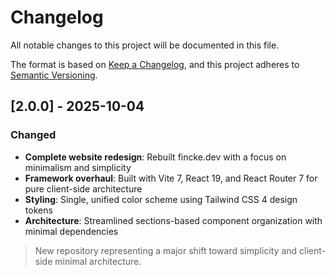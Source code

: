 # Changelog

All notable changes to this project will be documented in this file.

The format is based on [Keep a Changelog](https://keepachangelog.com/en/1.0.0/),
and this project adheres to [Semantic Versioning](https://semver.org/spec/v2.0.0.html).

## [2.0.0] - 2025-10-04

### Changed
- **Complete website redesign**: Rebuilt fincke.dev with a focus on minimalism and simplicity
- **Framework overhaul**: Built with Vite 7, React 19, and React Router 7 for pure client-side architecture
- **Styling**: Single, unified color scheme using Tailwind CSS 4 design tokens
- **Architecture**: Streamlined sections-based component organization with minimal dependencies

> New repository representing a major shift toward simplicity and client-side minimal architecture.
